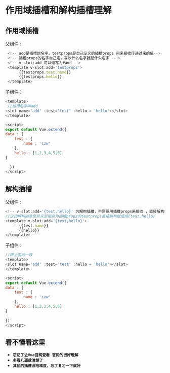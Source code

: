 # 作用域插槽和解构插槽理解

## 作用域插槽

父组件 :

```js
 <!-- add是插槽的名字，testprops是自己定义的插槽props 用来接收传递过来的值-->
 <!-- 插槽props的名字自己定，喜欢什么名字就起什么名字 --!>
 <!-- v-slot:add 可以缩写为#add -->
 <template v-slot:add='testprops'>
      {{testprops.test.name}}
      {{testprops.hello}}
 </template>
```

子组件：

```js
<template>
 //插槽名字叫add
<slot name='add' :test='test' :hello = 'hello'></slot>
</template>

<script>
export default Vue.extend({
data : {
    test : {
        name : 'czw'
    },
    hello : [1,2,3,4,5,6]
}
 
  })
</script>
```

## 解构插槽

父组件 :

```js
<!-- v-slot:add='{test,hello}' 为解构插槽，不需要用插槽props来接收 ，直接解构接收 -->
//这边解构的意思其实是把身为插槽props的testprops直接解构赋值成{test,hello}
<template v-slot:add='{test,hello}'>
      {{test.name}}
      {{hello}}
</template>
```

子组件：

```js
//跟上面的一致
<template>
<slot name='add' :test='test' :hello = 'hello'></slot>
</template>

<script>
export default Vue.extend({
data : {
    test : {
        name : 'czw'
    },
    hello : [1,2,3,4,5,6]
}
    
})
</script>
```

## 看不懂看这里

- **`忘记了去Vue官网查看 官网的很好理解`**
- **`多看几遍就清楚了`**
- **`其他的插槽没啥难度，忘了复习一下就好`**

